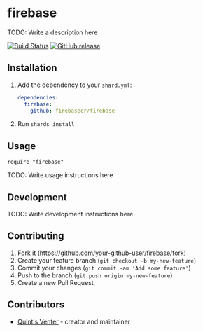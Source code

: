 # firebase

TODO: Write a description here

[![Build Status](https://travis-ci.org/firebasecr/firebase.svg?branch=master)](https://travis-ci.org/firebasecr/firebase) [![GitHub release](https://img.shields.io/github/release/firebasecr/firebase.svg)](https://github.com/firebasecr/firebase/releases)

## Installation

1. Add the dependency to your `shard.yml`:

   ```yaml
   dependencies:
     firebase:
       github: firebasecr/firebase
   ```

2. Run `shards install`

## Usage

```crystal
require "firebase"
```

TODO: Write usage instructions here

## Development

TODO: Write development instructions here

## Contributing

1. Fork it (<https://github.com/your-github-user/firebase/fork>)
2. Create your feature branch (`git checkout -b my-new-feature`)
3. Commit your changes (`git commit -am 'Add some feature'`)
4. Push to the branch (`git push origin my-new-feature`)
5. Create a new Pull Request

## Contributors

- [Quintis Venter](https://github.com/your-github-user) - creator and maintainer
